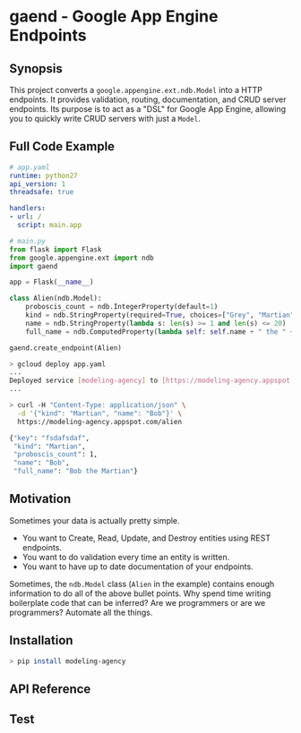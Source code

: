 # gaend - **G**oogle **A**pp **E**ngine **End**points

## Synopsis
This project converts a `google.appengine.ext.ndb.Model` into a HTTP endpoints. It provides validation, routing, documentation, and CRUD server endpoints. Its purpose is to act as a "DSL" for Google App Engine, allowing you to quickly write CRUD servers with just a `Model`.

## Full Code Example
```yaml
# app.yaml
runtime: python27
api_version: 1
threadsafe: true

handlers:
- url: /
  script: main.app
```

```python
# main.py
from flask import Flask
from google.appengine.ext import ndb
import gaend

app = Flask(__name__)

class Alien(ndb.Model):
    proboscis_count = ndb.IntegerProperty(default=1)
    kind = ndb.StringProperty(required=True, choices=["Grey", "Martian", "Hutt"])
    name = ndb.StringProperty(lambda s: len(s) >= 1 and len(s) <= 20)
    full_name = ndb.ComputedProperty(lambda self: self.name + " the " + self.kind)

gaend.create_endpoint(Alien)
```

```bash
> gcloud deploy app.yaml
...
Deployed service [modeling-agency] to [https://modeling-agency.appspot.com]
...
```

```bash
> curl -H "Content-Type: application/json" \
  -d '{"kind": "Martian", "name": "Bob"}' \
  https://modeling-agency.appspot.com/alien

{"key": "fsdafsdaf",
 "kind": "Martian",
 "proboscis_count": 1,
 "name": "Bob",
 "full_name": "Bob the Martian"}
```

## Motivation

Sometimes your data is actually pretty simple.
* You want to Create, Read, Update, and Destroy entities using REST endpoints.
* You want to do validation every time an entity is written.
* You want to have up to date documentation of your endpoints.

Sometimes, the `ndb.Model` class (`Alien` in the example) contains enough information to do all of the above bullet points. Why spend time writing boilerplate code that can be inferred? Are we programmers or are we programmers? Automate all the things.

## Installation

```bash
> pip install modeling-agency
```

## API Reference

## Test
